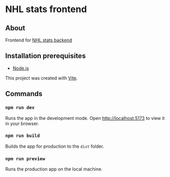 # NHL stats frontend

## About

Frontend for [NHL stats backend](https://github.com/JeszC/nhl-stats-backend)

## Installation prerequisites

- [Node.js](https://nodejs.org/)

This project was created with [Vite](https://vite.dev/).

## Commands

### `npm run dev`

Runs the app in the development mode. Open [http://localhost:5173](http://localhost:5173) to view it in your browser.

### `npm run build`

Builds the app for production to the `dist` folder.

### `npm run preview`

Runs the production app on the local machine.
